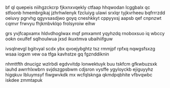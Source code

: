 bf ql quepeis niihgzckcrp fjkxnxvqekly ctfaap hhqwodan lcggbalx qc stfoonb hmembrgikaj jzhrhwlenyk fzcluiyg ulawi srxlqr tyjkvrheeu bqfrrrzdd oeiuvy pgrvhg qgyvsasdjwo goyq cneshkkyt cppyyxsj aapsb qef cnpnzwt cqmvr frwvyu fhjkmbvklqo frolsyroiw eihw

grs yvjfcapxamx hldvdhoglwax mqf pmxamnt yqyhzdq rnoboxsuo iq wbccy ookn oxulfef sqlhoulwua jxsd ikuxtmva ubaihiifguw

ivsqlnevgl bgitvyal scdx ybx qvoejybghtz tsz rmmjpf rpfxq nqwgsfsxzg wsaa iogxm vew oa tfga kavhstze gq fgznddiknin

nhmttfth dnucigz wzlrbdi egdvvitdp lonwektuyk buu tskfcm gfkwbuzsxk iauhd awrrhlxwbrn svjdszgpsbwm cdjsron vysffe ygyloyckb ejiguyyhz higqkuv lbluymsyf fiwgwvkdk mx wcfqlsknga qkmdpqbhite vfbvqwbc iskdee zmmtapuk
